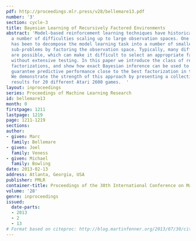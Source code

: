 ```yaml
---
pdf: http://proceedings.mlr.press/v28/bellemare13.pdf
number: '3'
section: cycle-3
title: Bayesian Learning of Recursively Factored Environments
abstract: 'Model-based reinforcement learning techniques have historically encountered
  a number of difficulties scaling up to large observation spaces. One promising approach
  has been to decompose the model learning task into a number of smaller, more manageable
  sub-problems by factoring the observation space. Typically, many different factorizations
  are possible, which can make it difficult to select an appropriate factorization
  without extensive testing. In this paper we introduce the class of recursively decomposable
  factorizations, and show how exact Bayesian inference can be used to efficiently
  guarantee predictive performance close to the best factorization in this class.
  We demonstrate the strength of this approach by presenting a collection of empirical
  results for 20 different Atari 2600 games.  '
layout: inproceedings
series: Proceedings of Machine Learning Research
id: bellemare13
month: 0
firstpage: 1211
lastpage: 1219
page: 1211-1219
sections: 
author:
- given: Marc
  family: Bellemare
- given: Joel
  family: Veness
- given: Michael
  family: Bowling
date: 2013-02-13
address: Atlanta, Georgia, USA
publisher: PMLR
container-title: Proceedings of the 30th International Conference on Machine Learning
volume: '28'
genre: inproceedings
issued:
  date-parts:
  - 2013
  - 2
  - 13
# Format based on citeproc: http://blog.martinfenner.org/2013/07/30/citeproc-yaml-for-bibliographies/
---
```

